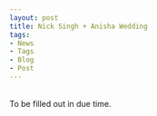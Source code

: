 ```yaml
---
layout: post
title: Nick Singh + Anisha Wedding
tags:
- News
- Tags
- Blog
- Post
---
```

<br/>
To be filled out in due time.
<br/>
<br/>